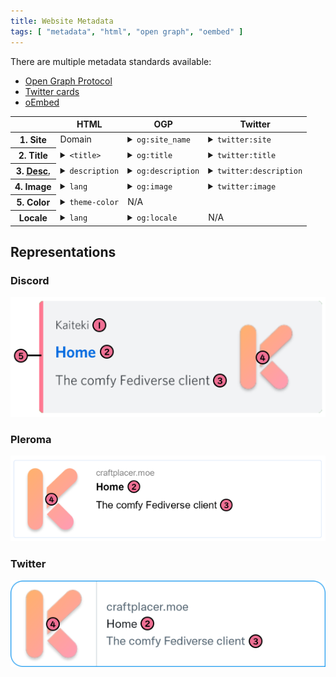 ```yaml
---
title: Website Metadata
tags: [ "metadata", "html", "open graph", "oembed" ]
---
```


There are multiple metadata standards available:

- [Open Graph Protocol](https://ogp.me/)
- [Twitter cards](https://developer.twitter.com/en/docs/twitter-for-websites/cards/overview/abouts-cards)
- [oEmbed](https://oembed.com/)

<table>
    <thead>
        <th></th>
        <th>HTML</th>
        <th>OGP</th>
        <th>Twitter</th>
    </thead>
    <tbody>
        <tr>
            <th>1. Site</th>
            <td>Domain</td>
            <td>
                <details>
                    <summary><code>og:site_name</code></summary>
                    <code>&lt;meta property="og:site_name" content="<u>Example Site</u>"/&gt;</code>
                </details>
            </td>
            <td>
                <details>
                    <summary><code>twitter:site</code></summary>
                    <code>&lt;meta name="twitter:site" content="<u>@ExampleSite</u>"/&gt;</code>
                    <p><b>Note:</b> Twitter expects a valid account handle</p>
                </details>
            </td>
        </tr>
        <tr>
            <th>2. Title</th>
            <td>
                <details>
                    <summary><code>&lt;title&gt;</code></summary>
                    <code>&lt;title&gt;<u>Page title</u>&lt;/title&gt;</code>
                </details>
                </td>
            <td>
                <details>
                    <summary><code>og:title</code></summary>
                    <code>&lt;meta property="og:title" content="<u>Page title</u>"/&gt;</code>
                </details>
            </td>
            <td>
                <details>
                    <summary><code>twitter:title</code></summary>
                    <code>&lt;meta name="twitter:title" content="<u>Page title</u>"/&gt;</code>
                </details>
            </td>
        </tr>
        <tr>
            <th>3. <abbr title="Description">Desc.</abbr></th>
            <td>
                <details>
                    <summary><code>description</code></summary>
                    <code>&lt;meta name="description" content="<u>Page description</u>"/&gt;</code>
                </details>
                </td>
            <td>
                <details>
                    <summary><code>og:description</code></summary>
                    <code>&lt;meta property="og:description" content="<u>Page description</u>"/&gt;</code>
                </details>
            </td>
            <td>
                <details>
                    <summary><code>twitter:description</code></summary>
                    <code>&lt;meta name="twitter:description" content="<u>Page description</u>"/&gt;</code>
                </details>
            </td>
        </tr>
        <tr>
            <th>4. Image</th>
            <td>
                <details>
                    <summary><code>lang</code></summary>
                    <code>&lt;html lang="<u>en</u>"/&gt;</code>
                </details>
                </td>
            <td>
                <details>
                    <summary><code>og:image</code></summary>
                    <code>&lt;meta property="og:image" content="<u>https://example.org/example.jpeg</u>"&gt;</code>
                    <code>&lt;meta property="og:image:alt" content="<u>An example image</u>"&gt;</code>
                </details>
            </td>
            <td>
                <details>
                    <summary><code>twitter:image</code></summary>
                    <code>&lt;meta name="twitter:image" content="<u>https://example.org/example.jpeg</u>"/&gt;</code>
                    <code>&lt;meta name="twitter:image:alt" content="<u>An example image</u>"/&gt;</code>
                </details>
            </td>
        </tr>
        <tr>
            <th>5. Color</th>
            <td>
                <details>
                    <summary><code>theme-color</code></summary>
                    <code>&lt;meta name="<u>theme-color</u>" content="#FF0000"&gt;</code>
                    <p><a href="https://developers.google.com/web/updates/2014/11/Support-for-theme-color-in-Chrome-39-for-Android">Read more</a></p>
                </details>
            </td>
            <td colspan=2>N/A</td>
        </tr>
        <tr>
            <th>Locale</th>
            <td>
                <details>
                    <summary><code>lang</code></summary>
                    <code>&lt;html lang="<u>en</u>"&gt;</code>
                </details>
                </td>
            <td>
                <details>
                    <summary><code>og:locale</code></summary>
                    <code>&lt;meta property="og:locale" content="<u>en_US</u>"&gt;</code>
                </details>
            </td>
            <td>N/A</td>
        </tr>
    </tbody>
</table>

## Representations

### Discord

![A picture showing an embed provided by Discord with number annotations showing 1. Kaiteki; 2. Home; 3. The comfy Fediverse client; 4. (The logo); 5. (The color stripe)](/img/blog/web-previews/discord-web-embed-with-legend.png)

### Pleroma

![A picture showing a website card on Pleroma, with number annotations showing 2. Home; 3. The comfy Fediverse client; 4. (The logo)](/img/blog/web-previews/pleroma-card-with-legend.png)

### Twitter

![A picture showing a card on Twitter, with number annotations showing 2. Home; 3. The comfy Fediverse client; 4. (The logo)](/img/blog/web-previews/twitter-card-with-legend.png)